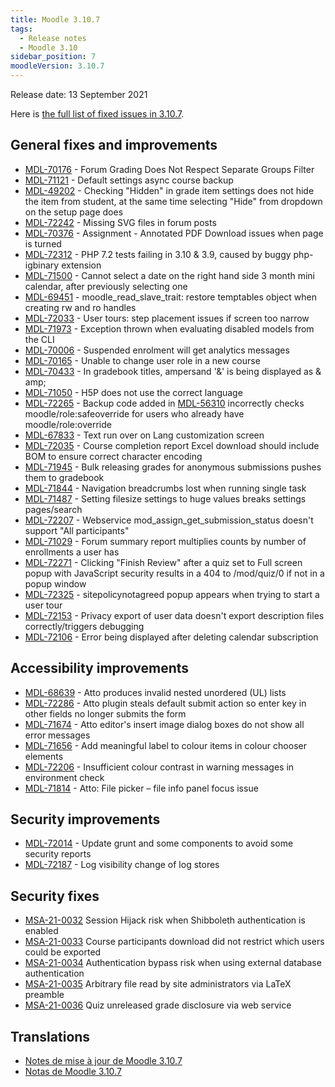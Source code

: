 ```yaml
---
title: Moodle 3.10.7
tags:
  - Release notes
  - Moodle 3.10
sidebar_position: 7
moodleVersion: 3.10.7
---
```

Release date: 13 September 2021

Here is [the full list of fixed issues in 3.10.7](https://moodle.atlassian.net/secure/IssueNavigator!executeAdvanced.jspa?jqlQuery=project+%3D+mdl+AND+resolution+%3D+fixed+AND+fixVersion+in+%28%223.10.7%22%29+ORDER+BY+priority+DESC&runQuery=true&clear=true).

## General fixes and improvements

- [MDL-70176](https://moodle.atlassian.net/browse/MDL-70176) - Forum Grading Does Not Respect Separate Groups Filter
- [MDL-71121](https://moodle.atlassian.net/browse/MDL-71121) - Default settings async course backup
- [MDL-49202](https://moodle.atlassian.net/browse/MDL-49202) - Checking "Hidden" in grade item settings does not hide the item from student, at the same time selecting "Hide" from dropdown on the setup page does
- [MDL-72242](https://moodle.atlassian.net/browse/MDL-72242) - Missing SVG files in forum posts
- [MDL-70376](https://moodle.atlassian.net/browse/MDL-70376) - Assignment - Annotated PDF Download issues when page is turned
- [MDL-72312](https://moodle.atlassian.net/browse/MDL-72312) - PHP 7.2 tests failing in 3.10 & 3.9, caused by buggy php-igbinary extension
- [MDL-71500](https://moodle.atlassian.net/browse/MDL-71500) - Cannot select a date on the right hand side 3 month mini calendar, after previously selecting one
- [MDL-69451](https://moodle.atlassian.net/browse/MDL-69451) - moodle_read_slave_trait: restore temptables object when creating rw and ro handles
- [MDL-72033](https://moodle.atlassian.net/browse/MDL-72033) - User tours: step placement issues if screen too narrow
- [MDL-71973](https://moodle.atlassian.net/browse/MDL-71973) - Exception thrown when evaluating disabled models from the CLI
- [MDL-70006](https://moodle.atlassian.net/browse/MDL-70006) - Suspended enrolment will get analytics messages
- [MDL-70165](https://moodle.atlassian.net/browse/MDL-70165) - Unable to change user role in a new course
- [MDL-70433](https://moodle.atlassian.net/browse/MDL-70433) - In gradebook titles, ampersand '&' is being displayed as & amp;
- [MDL-71050](https://moodle.atlassian.net/browse/MDL-71050) - H5P does not use the correct language
- [MDL-72265](https://moodle.atlassian.net/browse/MDL-72265) - Backup code added in [MDL-56310](https://moodle.atlassian.net/browse/MDL-56310) incorrectly checks moodle/role:safeoverride for users who already have moodle/role:override
- [MDL-67833](https://moodle.atlassian.net/browse/MDL-67833) - Text run over on Lang customization screen
- [MDL-72035](https://moodle.atlassian.net/browse/MDL-72035) - Course completion report Excel download should include BOM to ensure correct character encoding
- [MDL-71945](https://moodle.atlassian.net/browse/MDL-71945) - Bulk releasing grades for anonymous submissions pushes them to gradebook
- [MDL-71844](https://moodle.atlassian.net/browse/MDL-71844) - Navigation breadcrumbs lost when running single task
- [MDL-71487](https://moodle.atlassian.net/browse/MDL-71487) - Setting filesize settings to huge values breaks settings pages/search
- [MDL-72207](https://moodle.atlassian.net/browse/MDL-72207) - Webservice mod_assign_get_submission_status doesn't support "All participants"
- [MDL-71029](https://moodle.atlassian.net/browse/MDL-71029) - Forum summary report multiplies counts by number of enrollments a user has
- [MDL-72271](https://moodle.atlassian.net/browse/MDL-72271) - Clicking "Finish Review" after a quiz set to Full screen popup with JavaScript security results in a 404 to /mod/quiz/0 if not in a popup window
- [MDL-72325](https://moodle.atlassian.net/browse/MDL-72325) - sitepolicynotagreed popup appears when trying to start a user tour
- [MDL-72153](https://moodle.atlassian.net/browse/MDL-72153) - Privacy export of user data doesn't export description files correctly/triggers debugging
- [MDL-72106](https://moodle.atlassian.net/browse/MDL-72106) - Error being displayed after deleting calendar subscription

## Accessibility improvements

- [MDL-68639](https://moodle.atlassian.net/browse/MDL-68639) - Atto produces invalid nested unordered (UL) lists
- [MDL-72286](https://moodle.atlassian.net/browse/MDL-72286) - Atto plugin steals default submit action so enter key in other fields no longer submits the form
- [MDL-71674](https://moodle.atlassian.net/browse/MDL-71674) - Atto editor's insert image dialog boxes do not show all error messages
- [MDL-71656](https://moodle.atlassian.net/browse/MDL-71656) - Add meaningful label to colour items in colour chooser elements
- [MDL-72206](https://moodle.atlassian.net/browse/MDL-72206) - Insufficient colour contrast in warning messages in environment check
- [MDL-71814](https://moodle.atlassian.net/browse/MDL-71814) - Atto: File picker – file info panel focus issue

## Security improvements

- [MDL-72014](https://moodle.atlassian.net/browse/MDL-72014) - Update grunt and some components to avoid some security reports
- [MDL-72187](https://moodle.atlassian.net/browse/MDL-72187) - Log visibility change of log stores

## Security fixes

- [MSA-21-0032](https://moodle.org/mod/forum/discuss.php?d=427103) Session Hijack risk when Shibboleth authentication is enabled
- [MSA-21-0033](https://moodle.org/mod/forum/discuss.php?d=427104) Course participants download did not restrict which users could be exported
- [MSA-21-0034](https://moodle.org/mod/forum/discuss.php?d=427105) Authentication bypass risk when using external database authentication
- [MSA-21-0035](https://moodle.org/mod/forum/discuss.php?d=427106) Arbitrary file read by site administrators via LaTeX preamble
- [MSA-21-0036](https://moodle.org/mod/forum/discuss.php?d=427107) Quiz unreleased grade disclosure via web service

## Translations

- [Notes de mise à jour de Moodle 3.10.7](https://docs.moodle.org/fr/Notes_de_mise_à_jour_de_Moodle_3.10.7)
- [Notas de Moodle 3.10.7](https://docs.moodle.org/es/Notas_de_Moodle_3.10.7)
